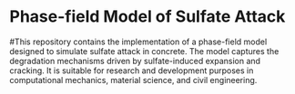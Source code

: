 # Phase-field Model of Sulfate Attack
#This repository contains the implementation of a phase-field model designed to simulate sulfate attack in concrete. The model captures the degradation mechanisms driven by sulfate-induced expansion and cracking. It is suitable for research and development purposes in computational mechanics, material science, and civil engineering.
